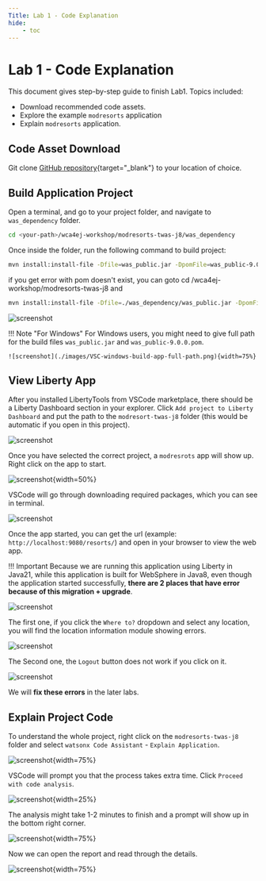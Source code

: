 ```yaml
---
Title: Lab 1 - Code Explanation
hide:
    - toc
---
```


# Lab 1 - Code Explanation 

This document gives step-by-step guide to finish Lab1. Topics included: 

- Download recommended code assets.
- Explore the example `modresorts` application
- Explain `modresorts` application.


## Code Asset Download

Git clone [GitHub repository](https://github.com/bikashMainaliIBM/wca4ej-workshop ){target="_blank"} to your location of choice.

## Build Application Project

Open a terminal, and go to your project folder, and navigate to `was_dependency` folder.
```bash
cd <your-path>/wca4ej-workshop/modresorts-twas-j8/was_dependency
```

Once inside the folder, run the following command to build project:

```bash
mvn install:install-file -Dfile=was_public.jar -DpomFile=was_public-9.0.0.pom
```

if you get error with pom doesn't exist, you can goto cd <your-path>/wca4ej-workshop/modresorts-twas-j8 and 

```bash
mvn install:install-file -Dfile=./was_dependency/was_public.jar -DpomFile=./was_dependency/was_public-9.0.0.pom 
```

![screenshot](./images/VSC_was_build.png)

!!! Note "For Windows"
    For Windows users, you might need to give full path for the build files `was_public.jar` and `was_public-9.0.0.pom`.
    
    ![screenshot](./images/VSC-windows-build-app-full-path.png){width=75%}


## View Liberty App

After you installed LibertyTools from VSCode marketplace, there should be a Liberty Dashboard section in your explorer. Click `Add project to Liberty Dashboard` and put the path to the `modresort-twas-j8` folder (this would be automatic if you open in this project).

![screenshot](./images/VSC_LibertyTools_dashboard_1.png)

Once you have selected the correct project, a `modresrots` app will show up. Right click on the app to start.

![screenshot](./images/VSC_LibertyTools_dashboard_2.png){width=50%}

VSCode will go through downloading required packages, which you can see in terminal. 

![screenshot](./images/VSC_Liberty_App_start.png)

Once the app started, you can get the url (example: `http://localhost:9080/resorts/`) and open in your browser to view the web app.

!!! Important 
    Because we are running this application using Liberty in Java21, while this application is built for WebSphere in Java8, even though the application started successfully, **there are 2 places that have error because of this migration + upgrade**.

![screenshot](./images/VSC_modresorts_app.png)

The first one, if you click the `Where to?` dropdown and select any location, you will find the location information module showing errors.

![screenshot](./images/VSC_modresorts_app_location_error.png)

The Second one, the `Logout` button does not work if you click on it.

![screenshot](./images/VSC_modresorts_app_logout_error.png)

We will **fix these errors** in the later labs.

## Explain Project Code

To understand the whole project, right click on the `modresorts-twas-j8` folder and select `watsonx Code Assistant` - `Explain Application`.

![screenshot](./images/VSC_explain_code.png){width=75%}

VSCode will prompt you that the process takes extra time. Click `Proceed with code analysis`.

![screenshot](./images/VSC_explain_code_proceed.png){width=25%}

The analysis might take 1-2 minutes to finish and a prompt will show up in the bottom right corner.

![screenshot](./images/VSC_explain_code_finish.png){width=75%}

Now we can open the report and read through the details.

![screenshot](./images/VSC_explain_code_report.png){width=75%}